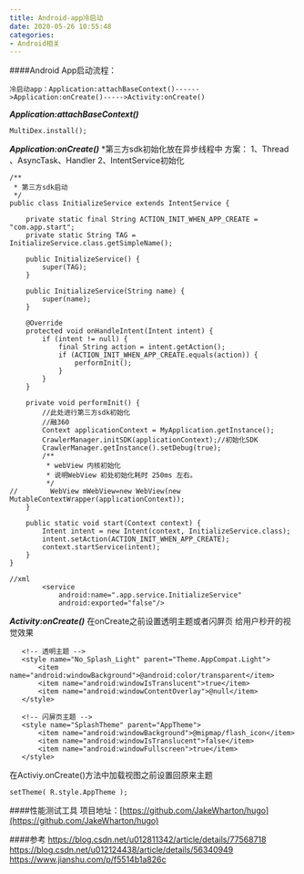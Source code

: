 ```yaml
---
title: Android-app冷启动
date: 2020-05-26 10:55:48
categories:
- Android相关
---
```

####Android App启动流程：
```
冷启动app：Application:attachBaseContext()------>Application:onCreate()----->Activity:onCreate()
```

***Application:attachBaseContext()***
```
MultiDex.install();
```

***Application:onCreate()***
*第三方sdk初始化放在异步线程中
方案：
1、Thread 、AsyncTask、Handler
2、IntentService初始化

```
/**
 * 第三方sdk启动
 */
public class InitializeService extends IntentService {

    private static final String ACTION_INIT_WHEN_APP_CREATE = "com.app.start";
    private static String TAG = InitializeService.class.getSimpleName();

    public InitializeService() {
        super(TAG);
    }

    public InitializeService(String name) {
        super(name);
    }

    @Override
    protected void onHandleIntent(Intent intent) {
        if (intent != null) {
            final String action = intent.getAction();
            if (ACTION_INIT_WHEN_APP_CREATE.equals(action)) {
                performInit();
            }
        }
    }

    private void performInit() {
        //此处进行第三方sdk初始化
        //融360
        Context applicationContext = MyApplication.getInstance();
        CrawlerManager.initSDK(applicationContext);//初始化SDK
        CrawlerManager.getInstance().setDebug(true);
        /**
         * webView 内核初始化
         * 说明WebView 初处初始化耗时 250ms 左右。
         */
//        WebView mWebView=new WebView(new MutableContextWrapper(applicationContext));
    }

    public static void start(Context context) {
        Intent intent = new Intent(context, InitializeService.class);
        intent.setAction(ACTION_INIT_WHEN_APP_CREATE);
        context.startService(intent);
    }
}

//xml
        <service
            android:name=".app.service.InitializeService"
            android:exported="false"/>
```
***Activity:onCreate()***
在onCreate之前设置透明主题或者闪屏页
给用户秒开的视觉效果

 ```
    <!-- 透明主题 -->
    <style name="No_Splash_Light" parent="Theme.AppCompat.Light">
        <item name="android:windowBackground">@android:color/transparent</item>
        <item name="android:windowIsTranslucent">true</item>
        <item name="android:windowContentOverlay">@null</item>
    </style>

    <!-- 闪屏页主题 -->
    <style name="SplashTheme" parent="AppTheme">
        <item name="android:windowBackground">@mipmap/flash_icon</item>
        <item name="android:windowIsTranslucent">false</item>
        <item name="android:windowFullscreen">true</item>
    </style>
```
在Activiy.onCreate()方法中加载视图之前设置回原来主题
```
setTheme( R.style.AppTheme );
```

####性能测试工具
项目地址：[https://github.com/JakeWharton/hugo](https://github.com/JakeWharton/hugo)

####参考
https://blog.csdn.net/u012811342/article/details/77568718
https://blog.csdn.net/u012124438/article/details/56340949
https://www.jianshu.com/p/f5514b1a826c
